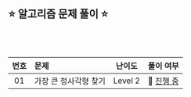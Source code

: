 ## ⭐️ 알고리즘 문제 풀이 ⭐️ 

<br>

<!-- 💭 [진행 중]  ✔️ [완료] -->

<br>

| **번호** | **문제** | **난이도** | **풀이 여부** |
|:--------:|:--------|:----------:|:-----------:|
| 01 | 가장 큰 정사각형 찾기 | Level 2 | 💭 [진행 중](https://github.com/yuuforest/Programmers/blob/main/python/%EC%95%8C%EA%B3%A0%EB%A6%AC%EC%A6%98/%EA%B0%80%EC%9E%A5%20%ED%81%B0%20%EC%A0%95%EC%82%AC%EA%B0%81%ED%98%95%20%EC%B0%BE%EA%B8%B0.py) |

